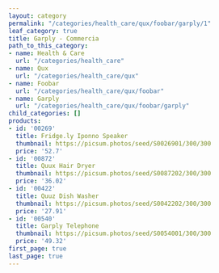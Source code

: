 ```yaml
---
layout: category
permalink: "/categories/health_care/qux/foobar/garply/1"
leaf_category: true
title: Garply - Commercia
path_to_this_category:
- name: Health & Care
  url: "/categories/health_care"
- name: Qux
  url: "/categories/health_care/qux"
- name: Foobar
  url: "/categories/health_care/qux/foobar"
- name: Garply
  url: "/categories/health_care/qux/foobar/garply"
child_categories: []
products:
- id: '00269'
  title: Fridge.ly Iponno Speaker
  thumbnail: https://picsum.photos/seed/S0026901/300/300
  price: '52.7'
- id: '00872'
  title: Quux Hair Dryer
  thumbnail: https://picsum.photos/seed/S0087202/300/300
  price: '36.02'
- id: '00422'
  title: Quuz Dish Washer
  thumbnail: https://picsum.photos/seed/S0042202/300/300
  price: '27.91'
- id: '00540'
  title: Garply Telephone
  thumbnail: https://picsum.photos/seed/S0054001/300/300
  price: '49.32'
first_page: true
last_page: true
---
```

